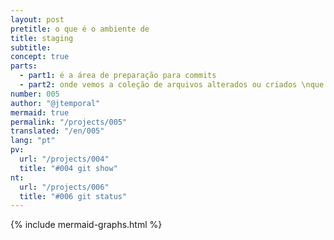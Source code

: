 ```yaml
---
layout: post
pretitle: o que é o ambiente de
title: staging
subtitle:
concept: true
parts:
  - part1: é a área de preparação para commits
  - part2: onde vemos a coleção de arquivos alterados ou criados \nque farão parte do próximo commit
number: 005
author: "@jtemporal"
mermaid: true
permalink: "/projects/005"
translated: "/en/005"
lang: "pt"
pv:
  url: "/projects/004"
  title: "#004 git show"
nt:
  url: "/projects/006"
  title: "#006 git status"
---
```

{% include mermaid-graphs.html %}
